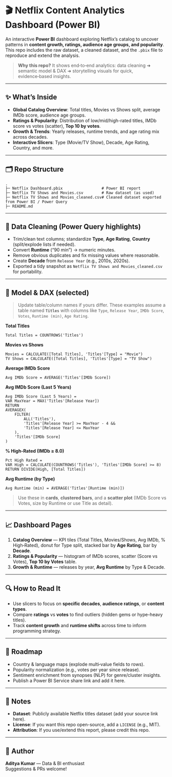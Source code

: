 # 🎬 Netflix Content Analytics Dashboard (Power BI)

An interactive **Power BI** dashboard exploring Netflix’s catalog to uncover patterns in **content growth, ratings, audience age groups, and popularity**. This repo includes the raw dataset, a cleaned dataset, and the `.pbix` file to reproduce and extend the analysis.

> **Why this repo?** It shows end‑to‑end analytics: data cleaning ➜ semantic model & DAX ➜ storytelling visuals for quick, evidence‑based insights.

---
## ✨ What’s Inside
- **Global Catalog Overview**: Total titles, Movies vs Shows split, average IMDb score, audience age groups.
- **Ratings & Popularity**: Distribution of low/mid/high-rated titles, IMDb score vs votes (scatter), **Top 10 by votes**.
- **Growth & Trends**: Yearly releases, runtime trends, and age rating mix across decades.
- **Interactive Slicers**: Type (Movie/TV Show), Decade, Age Rating, Country, and more.

---

## 🗂️ Repo Structure
```
.
├─ Netflix Dashboard.pbix                 # Power BI report
├─ Netflix TV Shows and Movies.csv        # Raw dataset (as used)
├─ Netflix TV Shows and Movies_cleaned.csv# Cleaned dataset exported from Power BI / Power Query
├─ README.md

```
---

## 🧹 Data Cleaning (Power Query highlights)
- Trim/clean text columns; standardize **Type**, **Age Rating**, **Country** (split/explode lists if needed).
- Convert **Runtime** (“90 min”) → numeric minutes.
- Remove obvious duplicates and fix missing values where reasonable.
- Create **Decade** from `Release Year` (e.g., 2010s, 2020s).
- Exported a tidy snapshot as `Netflix TV Shows and Movies_cleaned.csv` for portability.

---

## 📐 Model & DAX (selected)
> Update table/column names if yours differ. These examples assume a table named **`Titles`** with columns like `Type`, `Release Year`, `IMDb Score`, `Votes`, `Runtime (min)`, `Age Rating`.

**Total Titles**
```DAX
Total Titles = COUNTROWS('Titles')
```

**Movies vs Shows**
```DAX
Movies = CALCULATE([Total Titles], 'Titles'[Type] = "Movie")
TV Shows = CALCULATE([Total Titles], 'Titles'[Type] = "TV Show")
```

**Average IMDb Score**
```DAX
Avg IMDb Score = AVERAGE('Titles'[IMDb Score])
```

**Avg IMDb Score (Last 5 Years)**
```DAX
Avg IMDb Score (Last 5 Years) =
VAR MaxYear = MAX('Titles'[Release Year])
RETURN
AVERAGEX(
    FILTER(
        ALL('Titles'),
        'Titles'[Release Year] >= MaxYear - 4 &&
        'Titles'[Release Year] <= MaxYear
    ),
    'Titles'[IMDb Score]
)
```

**% High‑Rated (IMDb ≥ 8.0)**
```DAX
Pct High Rated =
VAR High = CALCULATE(COUNTROWS('Titles'), 'Titles'[IMDb Score] >= 8)
RETURN DIVIDE(High, [Total Titles])
```

**Avg Runtime (by Type)**
```DAX
Avg Runtime (min) = AVERAGE('Titles'[Runtime (min)])
```

> Use these in **cards**, **clustered bars**, and a **scatter plot** (IMDb Score vs Votes, size by Runtime or use Title as detail).

---

## 📈 Dashboard Pages 
1. **Catalog Overview** — KPI tiles (Total Titles, Movies/Shows, Avg IMDb, % High‑Rated), donut for Type split, stacked bar by **Age Rating**, bar by **Decade**.
2. **Ratings & Popularity** — histogram of IMDb scores, scatter (Score vs Votes), **Top 10 by Votes** table.
3. **Growth & Runtime** — releases by year, **Avg Runtime** by Type & Decade.

---

## 🔍 How to Read It
- Use slicers to focus on **specific decades**, **audience ratings**, or **content types**.
- Compare **ratings** vs **votes** to find outliers (hidden gems or hype-heavy titles).
- Track **content growth** and **runtime shifts** across time to inform programming strategy.

---

## 🚀 Roadmap
- Country & language maps (explode multi‑value fields to rows).
- Popularity normalization (e.g., votes per year since release).
- Sentiment enrichment from synopses (NLP) for genre/cluster insights.
- Publish a Power BI Service share link and add it here.

---

## 📝 Notes
- **Dataset**: Publicly available Netflix titles dataset (add your source link here).
- **License**: If you want this repo open-source, add a `LICENSE` (e.g., MIT).
- **Attribution**: If you use/extend this report, please credit this repo.

---

## 👤 Author
**Aditya Kumar** — Data & BI enthusiast  
Suggestions & PRs welcome!
